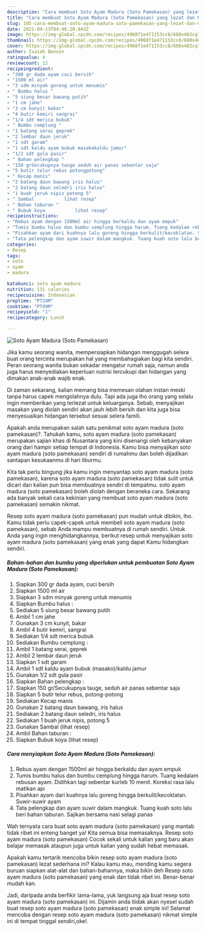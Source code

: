 ```yaml
---
description: "Cara membuat Soto Ayam Madura (Soto Pamekasan) yang lezat dan Mudah Dibuat"
title: "Cara membuat Soto Ayam Madura (Soto Pamekasan) yang lezat dan Mudah Dibuat"
slug: 185-cara-membuat-soto-ayam-madura-soto-pamekasan-yang-lezat-dan-mudah-dibuat
date: 2021-04-13T04:46:20.843Z
image: https://img-global.cpcdn.com/recipes/4968f1e471153cc8/680x482cq70/soto-ayam-madura-soto-pamekasan-foto-resep-utama.jpg
thumbnail: https://img-global.cpcdn.com/recipes/4968f1e471153cc8/680x482cq70/soto-ayam-madura-soto-pamekasan-foto-resep-utama.jpg
cover: https://img-global.cpcdn.com/recipes/4968f1e471153cc8/680x482cq70/soto-ayam-madura-soto-pamekasan-foto-resep-utama.jpg
author: Isaiah Benson
ratingvalue: 4
reviewcount: 12
recipeingredient:
- "300 gr dada ayam cuci bersih"
- "1500 ml air"
- "3 sdm minyak goreng untuk menumis"
- " Bumbu halus "
- "5 siung besar bawang putih"
- "1 cm jahe"
- "3 cm kunyit bakar"
- "4 butir kemiri sangrai"
- "1/4 sdt merica bubuk"
- " Bumbu cemplung "
- "1 batang serai geprek"
- "2 lembar daun jeruk"
- "1 sdt garam"
- "1 sdt kaldu ayam bubuk masakokaldu jamur"
- "1/2 sdt gula pasir"
- " Bahan pelengkap "
- "150 grSecukupnya tauge seduh air panas sebentar saja"
- "5 butir telur rebus potongpotong"
- " Kecap manis"
- "2 batang daun bawang iris halus"
- "2 batang daun seledri iris halus"
- "1 buah jeruk nipis potong 5"
- " Sambal           lihat resep"
- " Bahan taburan "
- " Bubuk koya           lihat resep"
recipeinstructions:
- "Rebus ayam dengan 1500ml air hingga berkaldu dan ayam empuk"
- "Tumis bumbu halus dan bumbu cemplung hingga harum. Tuang kedalam rebusan ayam. Didihkan lagi sebentar kurleb 10 menit. Koreksi rasa lalu matikan api"
- "Pisahkan ayam dari kuahnya lalu goreng hingga berkulit/kecoklatan. Suwir-suwir ayam"
- "Tata pelengkap dan ayam suwir dalam mangkuk. Tuang kuah soto lalu beri bahan taburan. Sajikan bersama nasi selagi panas"
categories:
- Resep
tags:
- soto
- ayam
- madura

katakunci: soto ayam madura 
nutrition: 131 calories
recipecuisine: Indonesian
preptime: "PT24M"
cooktime: "PT49M"
recipeyield: "1"
recipecategory: Lunch

---
```



![Soto Ayam Madura (Soto Pamekasan)](https://img-global.cpcdn.com/recipes/4968f1e471153cc8/680x482cq70/soto-ayam-madura-soto-pamekasan-foto-resep-utama.jpg)

Jika kamu seorang wanita, mempersiapkan hidangan menggugah selera buat orang tercinta merupakan hal yang membahagiakan bagi kita sendiri. Peran seorang  wanita bukan sekadar mengatur rumah saja, namun anda juga harus menyediakan keperluan nutrisi tercukupi dan hidangan yang dimakan anak-anak wajib enak.

Di zaman  sekarang, kalian memang bisa memesan olahan instan meski tanpa harus capek mengolahnya dulu. Tapi ada juga lho orang yang selalu ingin memberikan yang terlezat untuk keluarganya. Sebab, menyajikan masakan yang diolah sendiri akan jauh lebih bersih dan kita juga bisa menyesuaikan hidangan tersebut sesuai selera famili. 



Apakah anda merupakan salah satu penikmat soto ayam madura (soto pamekasan)?. Tahukah kamu, soto ayam madura (soto pamekasan) merupakan sajian khas di Nusantara yang kini disenangi oleh kebanyakan orang dari hampir setiap tempat di Indonesia. Kamu bisa menyajikan soto ayam madura (soto pamekasan) sendiri di rumahmu dan boleh dijadikan santapan kesukaanmu di hari liburmu.

Kita tak perlu bingung jika kamu ingin menyantap soto ayam madura (soto pamekasan), karena soto ayam madura (soto pamekasan) tidak sulit untuk dicari dan kalian pun bisa membuatnya sendiri di tempatmu. soto ayam madura (soto pamekasan) boleh diolah dengan beraneka cara. Sekarang ada banyak sekali cara kekinian yang membuat soto ayam madura (soto pamekasan) semakin nikmat.

Resep soto ayam madura (soto pamekasan) pun mudah untuk dibikin, lho. Kamu tidak perlu capek-capek untuk membeli soto ayam madura (soto pamekasan), sebab Anda mampu membuatnya di rumah sendiri. Untuk Anda yang ingin menghidangkannya, berikut resep untuk menyajikan soto ayam madura (soto pamekasan) yang enak yang dapat Kamu hidangkan sendiri.

<!--inarticleads1-->

##### Bahan-bahan dan bumbu yang diperlukan untuk pembuatan Soto Ayam Madura (Soto Pamekasan):

1. Siapkan 300 gr dada ayam, cuci bersih
1. Siapkan 1500 ml air
1. Siapkan 3 sdm minyak goreng untuk menumis
1. Siapkan  Bumbu halus :
1. Sediakan 5 siung besar bawang putih
1. Ambil 1 cm jahe
1. Gunakan 3 cm kunyit, bakar
1. Ambil 4 butir kemiri, sangrai
1. Sediakan 1/4 sdt merica bubuk
1. Sediakan  Bumbu cemplung :
1. Ambil 1 batang serai, geprek
1. Ambil 2 lembar daun jeruk
1. Siapkan 1 sdt garam
1. Ambil 1 sdt kaldu ayam bubuk (masako)/kaldu jamur
1. Gunakan 1/2 sdt gula pasir
1. Siapkan  Bahan pelengkap :
1. Siapkan 150 gr/Secukupnya tauge, seduh air panas sebentar saja
1. Siapkan 5 butir telur rebus, potong-potong
1. Sediakan  Kecap manis
1. Gunakan 2 batang daun bawang, iris halus
1. Sediakan 2 batang daun seledri, iris halus
1. Sediakan 1 buah jeruk nipis, potong 5
1. Gunakan  Sambal           (lihat resep)
1. Ambil  Bahan taburan :
1. Siapkan  Bubuk koya           (lihat resep)




<!--inarticleads2-->

##### Cara menyiapkan Soto Ayam Madura (Soto Pamekasan):

1. Rebus ayam dengan 1500ml air hingga berkaldu dan ayam empuk
1. Tumis bumbu halus dan bumbu cemplung hingga harum. Tuang kedalam rebusan ayam. Didihkan lagi sebentar kurleb 10 menit. Koreksi rasa lalu matikan api
1. Pisahkan ayam dari kuahnya lalu goreng hingga berkulit/kecoklatan. Suwir-suwir ayam
1. Tata pelengkap dan ayam suwir dalam mangkuk. Tuang kuah soto lalu beri bahan taburan. Sajikan bersama nasi selagi panas




Wah ternyata cara buat soto ayam madura (soto pamekasan) yang mantab tidak ribet ini enteng banget ya! Kita semua bisa memasaknya. Resep soto ayam madura (soto pamekasan) Cocok sekali untuk kalian yang baru akan belajar memasak ataupun juga untuk kalian yang sudah hebat memasak.

Apakah kamu tertarik mencoba bikin resep soto ayam madura (soto pamekasan) lezat sederhana ini? Kalau kamu mau, mending kamu segera buruan siapkan alat-alat dan bahan-bahannya, maka bikin deh Resep soto ayam madura (soto pamekasan) yang enak dan tidak ribet ini. Benar-benar mudah kan. 

Jadi, daripada anda berfikir lama-lama, yuk langsung aja buat resep soto ayam madura (soto pamekasan) ini. Dijamin anda tiidak akan nyesel sudah buat resep soto ayam madura (soto pamekasan) enak simple ini! Selamat mencoba dengan resep soto ayam madura (soto pamekasan) nikmat simple ini di tempat tinggal sendiri,oke!.

